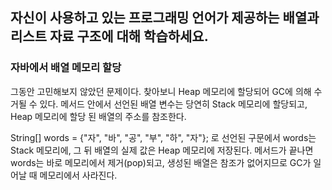 ## 자신이 사용하고 있는 프로그래밍 언어가 제공하는 배열과 리스트 자료 구조에 대해 학습하세요.
  
 ### 자바에서 배열 메모리 할당
 그동안 고민해보지 않았던 문제이다. 찾아보니 Heap 메모리에 할당되어 GC에 의해 수거될 수 있다. 메서드 안에서 선언된 배열 변수는 당연히 Stack 메모리에 할당되고, Heap 메모리에 할당 된 배열의 주소를 참조한다.
  
  String[] words = {"자", "바", "공", "부", "하", "자"};
  로 선언된 구문에서 words는 Stack 메모리에, 그 뒤 배열의 실제 값은 Heap 메모리에 저장된다.
  메서드가 끝나면 words는 바로 메모리에서 제거(pop)되고, 생성된 배열은 참조가 없어지므로 GC가 일어날 때 메모리에서 사라진다.
  
